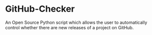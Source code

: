 # GitHub-Checker
An Open Source Python script which allows the user to automatically control whether there are new releases of a project on GitHub.
